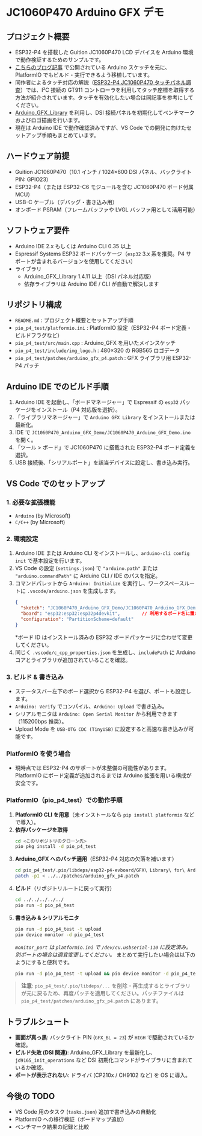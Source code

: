 # JC1060P470 Arduino GFX デモ

## プロジェクト概要
- ESP32-P4 を搭載した Guition JC1060P470 LCD デバイスを Arduino 環境で動作検証するためのサンプルです。
- [こちらのブログ記事](https://gijin77.blog.jp/archives/43856982.html) で公開されている Arduino スケッチを元に、PlatformIO でもビルド・実行できるよう移植しています。
- 同作者によるタッチ対応の解説（[ESP32-P4 JC1060P470 タッチパネル調査](https://gijin77.blog.jp/archives/43861539.html)）では、I²C 接続の GT911 コントローラを利用してタッチ座標を取得する方法が紹介されています。タッチを有効化したい場合は同記事を参考にしてください。
- [Arduino_GFX_Library](https://github.com/moononournation/Arduino_GFX) を利用し、DSI 接続パネルを初期化してベンチマークおよびロゴ描画を行います。
- 現在は Arduino IDE で動作確認済みですが、VS Code での開発に向けたセットアップ手順もまとめています。

## ハードウェア前提
- Guition JC1060P470（10.1 インチ / 1024×600 DSI パネル、バックライト PIN: GPIO23）
- ESP32-P4（または ESP32-C6 モジュールを含む JC1060P470 ボード付属 MCU）
- USB-C ケーブル（デバッグ・書き込み用）
- オンボード PSRAM（フレームバッファや LVGL バッファ用として活用可能）

## ソフトウェア要件
- Arduino IDE 2.x もしくは Arduino CLI 0.35 以上
- Espressif Systems ESP32 ボードパッケージ（`esp32` 3.x 系を推奨。P4 サポートが含まれるバージョンを使用してください）
- ライブラリ
  - Arduino_GFX_Library 1.4.11 以上（DSI パネル対応版）
  - 依存ライブラリは Arduino IDE / CLI が自動で解決します

## リポジトリ構成
- `README.md` : プロジェクト概要とセットアップ手順
- `pio_p4_test/platformio.ini` : PlatformIO 設定（ESP32-P4 ボード定義・ビルドフラグなど）
- `pio_p4_test/src/main.cpp` : Arduino_GFX を用いたメインスケッチ
- `pio_p4_test/include/img_logo.h` : 480×320 の RGB565 ロゴデータ
- `pio_p4_test/patches/arduino_gfx_p4.patch` : GFX ライブラリ用 ESP32-P4 パッチ

## Arduino IDE でのビルド手順
1. Arduino IDE を起動し、「ボードマネージャー」で Espressif の `esp32` パッケージをインストール（P4 対応版を選択）。
2. 「ライブラリマネージャー」で `Arduino GFX Library` をインストールまたは最新化。
3. IDE で `JC1060P470_Arduino_GFX_Demo/JC1060P470_Arduino_GFX_Demo.ino` を開く。
4. 「ツール > ボード」で JC1060P470 に搭載された ESP32-P4 ボード定義を選択。
5. USB 接続後、「シリアルポート」を該当デバイスに設定し、書き込み実行。

## VS Code でのセットアップ
### 1. 必要な拡張機能
- `Arduino` (by Microsoft)
- `C/C++` (by Microsoft)

### 2. 環境設定
1. Arduino IDE または Arduino CLI をインストールし、`arduino-cli config init` で基本設定を行います。
2. VS Code の設定 (`settings.json`) で `"arduino.path"` または `"arduino.commandPath"` に Arduino CLI / IDE のパスを指定。
3. コマンドパレットから `Arduino: Initialize` を実行し、ワークスペースルートに `.vscode/arduino.json` を生成します。
   ```json
   {
     "sketch": "JC1060P470_Arduino_GFX_Demo/JC1060P470_Arduino_GFX_Demo.ino",
     "board": "esp32:esp32:esp32p4devkit",        // 利用するボード名に置き換えてください
     "configuration": "PartitionScheme=default"
   }
   ```
   *ボード ID はインストール済みの ESP32 ボードパッケージに合わせて変更してください。
4. 同じく `.vscode/c_cpp_properties.json` を生成し、`includePath` に Arduino コアとライブラリが追加されていることを確認。

### 3. ビルド & 書き込み
- ステータスバー左下のボード選択から ESP32-P4 を選び、ポートも設定します。
- `Arduino: Verify` でコンパイル、`Arduino: Upload` で書き込み。
- シリアルモニタは `Arduino: Open Serial Monitor` から利用できます（115200bps 推奨）。
- Upload Mode を `USB-OTG CDC (TinyUSB)` に設定すると高速な書き込みが可能です。

### PlatformIO を使う場合
- 現時点では ESP32-P4 のサポートが未整備の可能性があります。PlatformIO にボード定義が追加されるまでは Arduino 拡張を用いる構成が安全です。

### PlatformIO（pio_p4_test）での動作手順
1. **PlatformIO CLI を用意**（未インストールなら `pip install platformio` などで導入）。
2. **依存パッケージを取得**
   ```bash
   cd <このリポジトリのクローン先>
   pio pkg install -d pio_p4_test
   ```
3. **Arduino_GFX へのパッチ適用**（ESP32-P4 対応の欠落を補います）
   ```bash
   cd pio_p4_test/.pio/libdeps/esp32-p4-evboard/GFX\ Library\ for\ Arduino
   patch -p1 < ../../patches/arduino_gfx_p4.patch
   ```
4. **ビルド**（リポジトリルートに戻って実行）
   ```bash
   cd ../../../../../
   pio run -d pio_p4_test
   ```
5. **書き込み & シリアルモニタ**
   ```bash
   pio run -d pio_p4_test -t upload
   pio device monitor -d pio_p4_test
   ```
   *`monitor_port` は `platformio.ini` で `/dev/cu.usbserial-110` に設定済み。別ポートの場合は適宜変更してください。*
   まとめて実行したい場合は以下のようにすると便利です。
   ```bash
   pio run -d pio_p4_test -t upload && pio device monitor -d pio_p4_test
   ```

> **注意**: `pio_p4_test/.pio/libdeps/...` を削除・再生成するとライブラリが元に戻るため、再度パッチを適用してください。パッチファイルは `pio_p4_test/patches/arduino_gfx_p4.patch` にあります。

## トラブルシュート
- **画面が真っ黒**: バックライト PIN (`GFX_BL = 23`) が `HIGH` で駆動されているか確認。
- **ビルド失敗 (DSI 関連)**: Arduino_GFX_Library を最新化し、`jd9165_init_operations` など DSI 初期化コマンドがライブラリに含まれているか確認。
- **ポートが表示されない**: ドライバ (CP210x / CH9102 など) を OS に導入。

## 今後の TODO
- VS Code 用のタスク (`tasks.json`) 追加で書き込みの自動化
- PlatformIO への移行検証（ボードマップ追加）
- ベンチマーク結果の記録と比較
